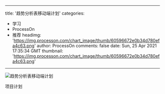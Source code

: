 
---
title: '趋势分析表移动端计划'
categories: 
 - 学习
 - ProcessOn
 - 推荐
headimg: 'https://img.processon.com/chart_image/thumb/60596672e0b34d780efa4c63.png'
author: ProcessOn
comments: false
date: Sun, 25 Apr 2021 17:35:34 GMT
thumbnail: 'https://img.processon.com/chart_image/thumb/60596672e0b34d780efa4c63.png'
---

<div>   
<img class="thumb" alt="趋势分析表移动端计划" src="https://img.processon.com/chart_image/thumb/60596672e0b34d780efa4c63.png" referrerpolicy="no-referrer">
<p>项目计划</p>  
</div>
            